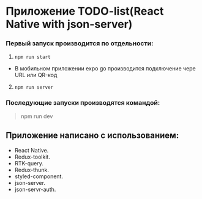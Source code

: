 # Приложение TODO-list(React Native with json-server)

### Первый запуск производится по отдельности:
1. ```npm run start```
- В мобильном приложении expo go производится подключение чере URL или QR-код
2. ```npm run server```

### Последующие запуски производятся командой:
> npm run dev

## Приложение написано с использованием:
* React Native.
* Redux-toolkit.
* RTK-query.
* Redux-thunk.
* styled-component.
* json-server.
* json-servr-auth.

